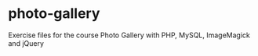 # photo-gallery
Exercise files for the course Photo Gallery with PHP, MySQL, ImageMagick and jQuery
